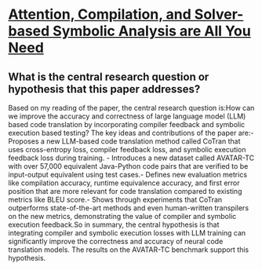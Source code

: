 # [Attention, Compilation, and Solver-based Symbolic Analysis are All You   Need](https://arxiv.org/abs/2306.06755)

## What is the central research question or hypothesis that this paper addresses?

Based on my reading of the paper, the central research question is:How can we improve the accuracy and correctness of large language model (LLM) based code translation by incorporating compiler feedback and symbolic execution based testing? The key ideas and contributions of the paper are:- Proposes a new LLM-based code translation method called CoTran that uses cross-entropy loss, compiler feedback loss, and symbolic execution feedback loss during training. - Introduces a new dataset called AVATAR-TC with over 57,000 equivalent Java-Python code pairs that are verified to be input-output equivalent using test cases.- Defines new evaluation metrics like compilation accuracy, runtime equivalence accuracy, and first error position that are more relevant for code translation compared to existing metrics like BLEU score.- Shows through experiments that CoTran outperforms state-of-the-art methods and even human-written transpilers on the new metrics, demonstrating the value of compiler and symbolic execution feedback.So in summary, the central hypothesis is that integrating compiler and symbolic execution losses with LLM training can significantly improve the correctness and accuracy of neural code translation models. The results on the AVATAR-TC benchmark support this hypothesis.
